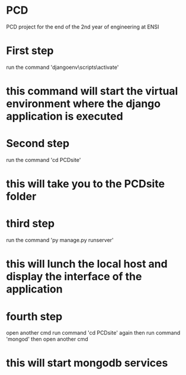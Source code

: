 # PCD
PCD project for the end of the 2nd year of engineering at ENSI

# First step
run the command 'djangoenv\scripts\activate'
# this command will start the virtual environment where the django application is executed

# Second step 
run the command 'cd PCDsite'
# this will take you to the PCDsite folder

# third step 
run the command 'py manage.py runserver'
# this will lunch the local host and display the interface of the application

# fourth step
open another cmd
run command 'cd PCDsite' again
then run command 'mongod'
then open another cmd
# this will start mongodb services